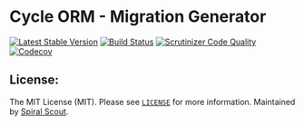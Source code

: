# Cycle ORM - Migration Generator
[![Latest Stable Version](https://poser.pugx.org/cycle/migrations/version)](https://packagist.org/packages/cycle/migrations)
[![Build Status](https://travis-ci.org/cycle/migrations.svg?branch=master)](https://travis-ci.org/cycle/migrations)
[![Scrutinizer Code Quality](https://scrutinizer-ci.com/g/cycle/migrations/badges/quality-score.png?b=master)](https://scrutinizer-ci.com/g/cycle/migrations/?branch=master)
[![Codecov](https://codecov.io/gh/cycle/migrations/graph/badge.svg)](https://codecov.io/gh/cycle/migrations)

License:
--------
The MIT License (MIT). Please see [`LICENSE`](./LICENSE) for more information. Maintained by [Spiral Scout](https://spiralscout.com).


